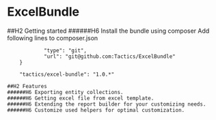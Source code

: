 ExcelBundle
===========
##H2 Getting started
######H6 Install the bundle using composer
Add following lines to composer.json 

``` {
            "type": "git",
            "url": "git@github.com:Tactics/ExcelBundle"
    }
    
    "tactics/excel-bundle": "1.0.*" 
    
##H2 Features
######H6 Exporting entity collections.
######H6 Getting excel file from excel template.
######H6 Extending the report builder for your customizing needs.
######H6 Customize used helpers for optimal customization.
